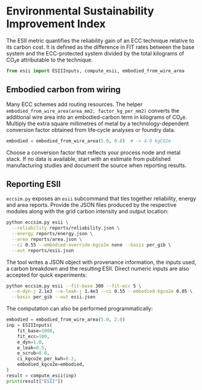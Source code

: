 # Environmental Sustainability Improvement Index

The ESII metric quantifies the reliability gain of an ECC technique relative to
its carbon cost.  It is defined as the difference in FIT rates between the base
system and the ECC-protected system divided by the total kilograms of CO₂e
attributable to the technique.

```python
from esii import ESIIInputs, compute_esii, embodied_from_wire_area
```

## Embodied carbon from wiring

Many ECC schemes add routing resources.  The helper
`embodied_from_wire_area(area_mm2, factor_kg_per_mm2)` converts the additional
wire area into an embodied-carbon term in kilograms of CO₂e.  Multiply the
extra square millimetres of metal by a technology-dependent conversion factor
obtained from life‑cycle analyses or foundry data.

```python
embodied = embodied_from_wire_area(5.0, 0.8)  # -> 4.0 kgCO2e
```

Choose a conversion factor that reflects your process node and metal stack.  If
no data is available, start with an estimate from published manufacturing
studies and document the source when reporting results.

## Reporting ESII

`eccsim.py` exposes an ``esii`` subcommand that ties together reliability,
energy and area reports.  Provide the JSON files produced by the respective
modules along with the grid carbon intensity and output location:

```bash
python eccsim.py esii \
  --reliability reports/reliability.json \
  --energy reports/energy.json \
  --area reports/area.json \
  --ci 0.55 --embodied-override-kgco2e none --basis per_gib \
  --out reports/esii.json
```

The tool writes a JSON object with provenance information, the inputs used, a
carbon breakdown and the resulting ESII.  Direct numeric inputs are also
accepted for quick experiments:

```bash
python eccsim.py esii --fit-base 300 --fit-ecc 5 \
  --e-dyn-j 2.1e3 --e-leak-j 1.4e3 --ci 0.55 --embodied-kgco2e 0.05 \
  --basis per_gib --out esii.json
```

The computation can also be performed programmatically:

```python
embodied = embodied_from_wire_area(5.0, 2.0)
inp = ESIIInputs(
    fit_base=1000,
    fit_ecc=100,
    e_dyn=1.0,
    e_leak=0.5,
    e_scrub=0.0,
    ci_kgco2e_per_kwh=0.2,
    embodied_kgco2e=embodied,
)
result = compute_esii(inp)
print(result["ESII"])
```
